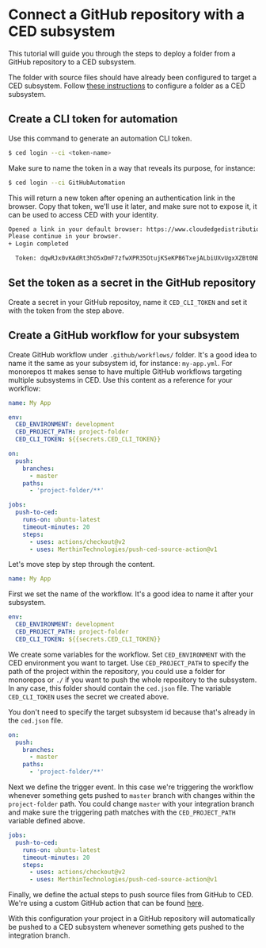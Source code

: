# Connect a GitHub repository with a CED subsystem

This tutorial will guide you through the steps to deploy a folder from a GitHub repository to a CED subsystem.

The folder with source files should have already been configured to target a CED subsystem. Follow [these instructions](./configure-your-source-files-to-target-a-ced-subsystem.md) to configure a folder as a CED subsystem.

## Create a CLI token for automation

Use this command to generate an automation CLI token.

```bash
$ ced login --ci <token-name>
```

Make sure to name the token in a way that reveals its purpose, for instance:

```bash
$ ced login --ci GitHubAutomation
```

This will return a new token after opening an authentication link in the browser. Copy that token, we'll use it later, and make sure not to expose it, it can be used to access CED with your identity.

```bash
Opened a link in your default browser: https://www.cloudedgedistribution.com/cli-login?request-token=gx3wsuef4RwNtE1dwbdQPtq7mexxfopHTDfqVHi4WAPzAnwwzdrUUqNackbYvyWrDFQaT7A9q0pPiOMVtL5tzulBEMcHU3mnrXkA&named-token=GitHubAutomation
Please continue in your browser.
+ Login completed

  Token: dqwRJx0vKAdRt3hO5xDmF7zfwXPR35OtujKSeKPB6TxejALbiUXvUgxXZBt0Nbxgk2dWg95WNsbrbfapcj9eFzTtSFr31D9W6wTs
```

## Set the token as a secret in the GitHub repository

Create a secret in your GitHub repositoy, name it `CED_CLI_TOKEN` and set it with the token from the step above.

## Create a GitHub workflow for your subsystem

Create GitHub workflow under `.github/workflows/` folder. It's a good idea to name it the same as your subsystem id, for instance: `my-app.yml`. For monorepos tt makes sense to have multiple GitHub workflows targeting multiple subsystems in CED. Use this content as a reference for your workflow:

```yaml
name: My App

env:
  CED_ENVIRONMENT: development
  CED_PROJECT_PATH: project-folder
  CED_CLI_TOKEN: ${{secrets.CED_CLI_TOKEN}}

on:
  push:
    branches:
      - master
    paths:
      - 'project-folder/**'

jobs:
  push-to-ced:
    runs-on: ubuntu-latest
    timeout-minutes: 20
    steps:
      - uses: actions/checkout@v2
      - uses: MerthinTechnologies/push-ced-source-action@v1
```

Let's move step by step through the content.

```yaml
name: My App
```

First we set the name of the workflow. It's a good idea to name it after your subsystem.

```yaml
env:
  CED_ENVIRONMENT: development
  CED_PROJECT_PATH: project-folder
  CED_CLI_TOKEN: ${{secrets.CED_CLI_TOKEN}}
```

We create some variables for the workflow. Set `CED_ENVIRONMENT` with the CED environment you want to target. Use `CED_PROJECT_PATH` to specify the path of the project within the repository, you could use a folder for monorepos or `./` if you want to push the whole repository to the subsystem. In any case, this folder should contain the `ced.json` file. The variable `CED_CLI_TOKEN` uses the secret we created above.

You don't need to specify the target subsystem id because that's already in the `ced.json` file.

```yaml
on:
  push:
    branches:
      - master
    paths:
      - 'project-folder/**'
```

Next we define the trigger event. In this case we're triggering the workflow whenever something gets pushed to `master` branch with changes within the `project-folder` path. You could change `master` with your integration branch and make sure the triggering path matches with the `CED_PROJECT_PATH` variable defined above.

```yaml
jobs:
  push-to-ced:
    runs-on: ubuntu-latest
    timeout-minutes: 20
    steps:
      - uses: actions/checkout@v2
      - uses: MerthinTechnologies/push-ced-source-action@v1
```

Finally, we define the actual steps to push source files from GitHub to CED. We're using a custom GitHub action that can be found [here](https://github.com/MerthinTechnologies/push-ced-source-action).

With this configuration your project in a GitHub repository will automatically be pushed to a CED subsystem whenever something gets pushed to the integration branch.
